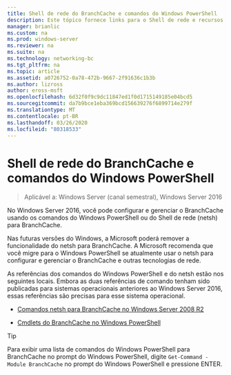 ```yaml
---
title: Shell de rede do BranchCache e comandos do Windows PowerShell
description: Este tópico fornece links para o Shell de rede e recursos de referência de comando do Windows PowerShell para BranchCache no Windows Server 2016
manager: brianlic
ms.custom: na
ms.prod: windows-server
ms.reviewer: na
ms.suite: na
ms.technology: networking-bc
ms.tgt_pltfrm: na
ms.topic: article
ms.assetid: a0726752-0a78-472b-9667-2f91636c1b3b
ms.author: lizross
author: eross-msft
ms.openlocfilehash: 6d32f0f9c9dc11847ed1f0d1715149185e04bcd5
ms.sourcegitcommit: da7b9bce1eba369bcd156639276f6899714e279f
ms.translationtype: MT
ms.contentlocale: pt-BR
ms.lasthandoff: 03/26/2020
ms.locfileid: "80318533"
---
```

# <a name="branchcache-network-shell-and-windows-powershell-commands"></a>Shell de rede do BranchCache e comandos do Windows PowerShell

>Aplicável a: Windows Server (canal semestral), Windows Server 2016

No Windows Server 2016, você pode configurar e gerenciar o BranchCache usando os comandos do Windows PowerShell ou do Shell de rede (netsh) para BranchCache.  
  
Nas futuras versões do Windows, a Microsoft poderá remover a funcionalidade do netsh para BranchCache. A Microsoft recomenda que você migre para o Windows PowerShell se atualmente usar o netsh para configurar e gerenciar o BranchCache e outras tecnologias de rede.  
  
As referências dos comandos do Windows PowerShell e do netsh estão nos seguintes locais. Embora as duas referências de comando tenham sido publicadas para sistemas operacionais anteriores ao Windows Server 2016, essas referências são precisas para esse sistema operacional.  
  
-   [Comandos netsh para BranchCache no Windows Server 2008 R2](https://technet.microsoft.com/library/dd979561(v=ws.10))  
  
-   [Cmdlets do BranchCache no Windows PowerShell](https://docs.microsoft.com/powershell/module/branchcache/?view=win10-ps)
  
> [!TIP]  
> Para exibir uma lista de comandos do Windows PowerShell para BranchCache no prompt do Windows PowerShell, digite `Get-Command -Module BranchCache` no prompt do Windows PowerShell e pressione ENTER.  
  


